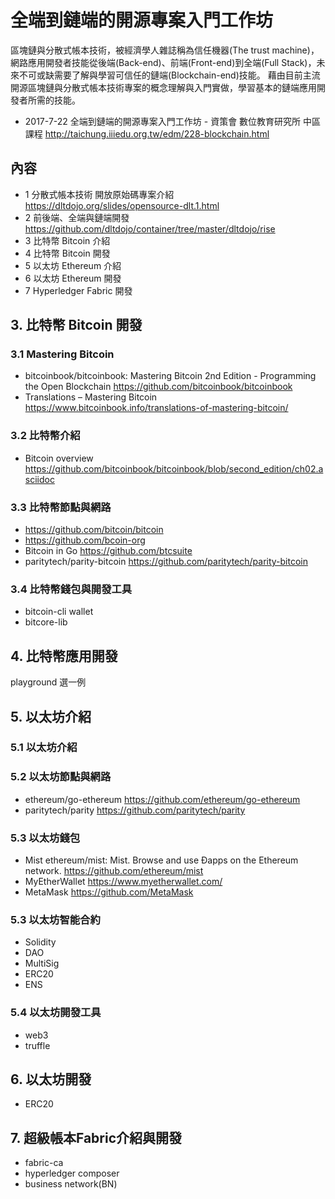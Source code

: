 # 全端到鏈端的開源專案入門工作坊

區塊鏈與分散式帳本技術，被經濟學人雜誌稱為信任機器(The trust machine)，網路應用開發者技能從後端(Back-end)、前端(Front-end)到全端(Full Stack)，未來不可或缺需要了解與學習可信任的鏈端(Blockchain-end)技能。
藉由目前主流開源區塊鏈與分散式帳本技術專案的概念理解與入門實做，學習基本的鏈端應用開發者所需的技能。
 
* 2017-7-22 全端到鏈端的開源專案入門工作坊 - 資策會 數位教育研究所 中區課程  http://taichung.iiiedu.org.tw/edm/228-blockchain.html

## 內容

* 1 分散式帳本技術 開放原始碼專案介紹 https://dltdojo.org/slides/opensource-dlt.1.html
* 2 前後端、全端與鏈端開發 https://github.com/dltdojo/container/tree/master/dltdojo/rise
* 3 比特幣 Bitcoin 介紹
* 4 比特幣 Bitcoin 開發
* 5 以太坊 Ethereum 介紹
* 6 以太坊 Ethereum 開發 
* 7 Hyperledger Fabric 開發

## 3. 比特幣 Bitcoin 開發

### 3.1 Mastering Bitcoin

* bitcoinbook/bitcoinbook: Mastering Bitcoin 2nd Edition - Programming the Open Blockchain https://github.com/bitcoinbook/bitcoinbook
* Translations – Mastering Bitcoin https://www.bitcoinbook.info/translations-of-mastering-bitcoin/

### 3.2 比特幣介紹

* Bitcoin overview https://github.com/bitcoinbook/bitcoinbook/blob/second_edition/ch02.asciidoc

### 3.3 比特幣節點與網路

* https://github.com/bitcoin/bitcoin
* https://github.com/bcoin-org
* Bitcoin in Go https://github.com/btcsuite
* paritytech/parity-bitcoin https://github.com/paritytech/parity-bitcoin

### 3.4 比特幣錢包與開發工具

* bitcoin-cli wallet
* bitcore-lib

## 4. 比特幣應用開發

playground 選一例

## 5. 以太坊介紹

### 5.1 以太坊介紹

### 5.2 以太坊節點與網路

* ethereum/go-ethereum https://github.com/ethereum/go-ethereum
* paritytech/parity https://github.com/paritytech/parity

### 5.3 以太坊錢包

* Mist ethereum/mist: Mist. Browse and use Ðapps on the Ethereum network. https://github.com/ethereum/mist
* MyEtherWallet https://www.myetherwallet.com/
* MetaMask https://github.com/MetaMask

### 5.3 以太坊智能合約

* Solidity
* DAO
* MultiSig
* ERC20
* ENS

### 5.4 以太坊開發工具

* web3
* truffle

## 6. 以太坊開發

* ERC20

## 7. 超級帳本Fabric介紹與開發

* fabric-ca
* hyperledger composer
* business network(BN)
